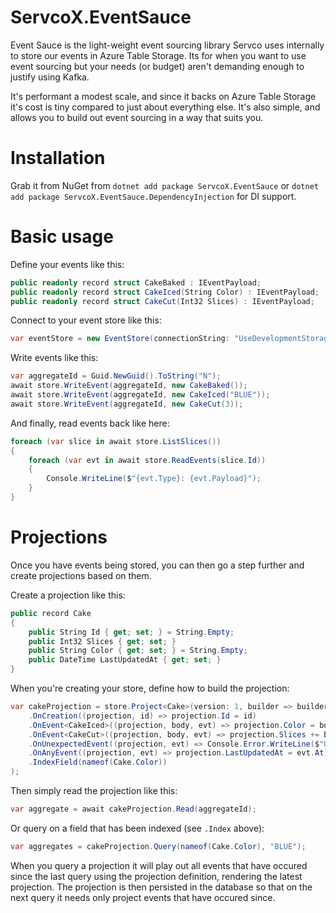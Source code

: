 # ServcoX.EventSauce
Event Sauce is the light-weight event sourcing library Servco uses internally to store our events in Azure Table Storage. 
Its for when you want to use event sourcing but your needs (or budget) aren't demanding enough to justify using Kafka. 

It's performant a modest scale, and since it backs on Azure Table Storage it's cost is tiny compared to just about 
everything else. It's also simple, and allows you to build out event sourcing in a way that suits you.

# Installation
Grab it from NuGet from `dotnet add package ServcoX.EventSauce` or `dotnet add package ServcoX.EventSauce.DependencyInjection` for DI support.

# Basic usage
Define your events like this:
```c#
public readonly record struct CakeBaked : IEventPayload;
public readonly record struct CakeIced(String Color) : IEventPayload;
public readonly record struct CakeCut(Int32 Slices) : IEventPayload;
```

Connect to your event store like this:
```c#
var eventStore = new EventStore(connectionString: "UseDevelopmentStorage=true;", containerName: "EventSauce", aggregateName: "CAKE");
```

Write events like this:
```c#
var aggregateId = Guid.NewGuid().ToString("N");
await store.WriteEvent(aggregateId, new CakeBaked());
await store.WriteEvent(aggregateId, new CakeIced("BLUE"));
await store.WriteEvent(aggregateId, new CakeCut(3));
```

And finally, read events back like here:
```c#
foreach (var slice in await store.ListSlices())
{
    foreach (var evt in await store.ReadEvents(slice.Id))
    {
        Console.WriteLine($"{evt.Type}: {evt.Payload}");
    }
}
```

# Projections
Once you have events being stored, you can then go a step further and create projections based on them.

Create a projection like this:
```c#
public record Cake
{
    public String Id { get; set; } = String.Empty;
    public Int32 Slices { get; set; }
    public String Color { get; set; } = String.Empty;
    public DateTime LastUpdatedAt { get; set; }
}
```

When you're creating your store, define how to build the projection:
```c#
var cakeProjection = store.Project<Cake>(version: 1, builder => builder
    .OnCreation((projection, id) => projection.Id = id)
    .OnEvent<CakeIced>((projection, body, evt) => projection.Color = body.Color)
    .OnEvent<CakeCut>((projection, body, evt) => projection.Slices += body.Slices)
    .OnUnexpectedEvent((projection, evt) => Console.Error.WriteLine($"Unexpected event ${evt.Type} encountered")) // Called for any event that doesn't have a specific handler
    .OnAnyEvent((projection, evt) => projection.LastUpdatedAt = evt.At) // Called for all events - expected and unexpected
    .IndexField(nameof(Cake.Color))
);
```

Then simply read the projection like this:
```c#
var aggregate = await cakeProjection.Read(aggregateId);
```

Or query on a field that has been indexed (see `.Index` above):
```c#
var aggregates = cakeProjection.Query(nameof(Cake.Color), "BLUE");
```

When you query a projection it will play out all events that have occured since the last query using the
projection definition, rendering the latest projection. The projection is then persisted in the database
so that on the next query it needs only project events that have occured since.